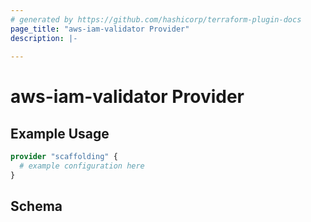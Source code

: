 ```yaml
---
# generated by https://github.com/hashicorp/terraform-plugin-docs
page_title: "aws-iam-validator Provider"
description: |-
  
---
```


# aws-iam-validator Provider



## Example Usage

```terraform
provider "scaffolding" {
  # example configuration here
}
```

<!-- schema generated by tfplugindocs -->
## Schema
